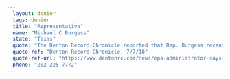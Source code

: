 ```yaml
---
  layout: denier
  tags: denier
  title: "Representative"
  name: "Michael C Burgess"
  state: "Texas"
  quote: "The Denton Record-Chronicle reported that Rep. Burgess recently hosted the annual University of North Texas (UNT) Energy Summit and Fair, where regional EPA Administrator Anne Idsal spoke. When asked about her views on climate change, she said that she \"doesn't necessarily think the science has panned out on that ... there is a potential that you do have some impact from humankind throughout the globe. What exactly that impact may be or is, I don’t necessarily think the science has been settled on that.” At the end of the event, when asked about Idsal's statements, Burgess simply said, \"I don't disagree with her.\""
  quote-ref: "Denton Record-Chronicle, 7/7/18"
  quote-ref-url: "https://www.dentonrc.com/news/epa-administrator-says-science-not-panned-out-yet-on-climate/article_a1394752-f531-5869-87b6-c77bc95e5efe.html"
  phone: "202-225-7772"
---
```

